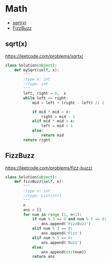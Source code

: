 # Math

+ [sqrt(x)](#sqrt(x))
+ [FizzBuzz](#FizzBuzz)
## sqrt(x)
https://leetcode.com/problems/sqrtx/
```python
class Solution(object):
    def mySqrt(self, x):
        """
        :type x: int
        :rtype: int
        """
        left, right = 0,  x
        while left <= right:
            mid = left + (right - left) // 2

            if mid * mid > x:
                right = mid - 1
            elif mid * mid < x:
                left = mid + 1
            else:
                return mid
        return right
```
## FizzBuzz
https://leetcode.com/problems/fizz-buzz/
```python
class Solution(object):
    def fizzBuzz(self, n):
        """
        :type n: int
        :rtype: List[str]
        """
        n
        ans = []
        for num in range (1, n+1):
            if num % 3 == 0 and num % 5 == 0:
                ans.append('FizzBuzz')
            elif num % 3 == 0:
                ans.append('Fizz')
            elif num % 5 == 0: 
                ans.append('Buzz')
            else:
                ans.append(str(num))
            return ans
```